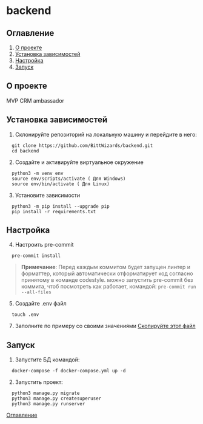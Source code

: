 # backend

## Оглавление <a id="contents"></a>
1. [О проекте](#about)
2. [Установка зависимостей](#installation)
3. [Настройка](#setting)
4. [Запуск](#start)


## О проекте <a id="about"></a>
MVP CRM ambassador
## Установка зависимостей<a id="installation"></a>

1. Склонируйте репозиторий на локальную машину и перейдите в него:
  ```
    git clone https://github.com/BittWizards/backend.git
    cd backend
  ```

2. Создайте и активируйте виртуальное окружение
  ```
    python3 -m venv env
    source env/scripts/activate ( Для Windows)
    source env/bin/activate ( Для Linux)
  ```


3. Установите зависимости
  ```
    python3 -m pip install --upgrade pip
    pip install -r requirements.txt
```


## Настройка <a id="setting"></a>
4. Настроить pre-commit
  ```
    pre-commit install
  ```
> **Примечание**:
  > Перед каждым коммитом будет запущен линтер и форматтер,
  > который автоматически отформатирует код
  > согласно принятому в команде codestyle.
  > можно запустить pre-commit без коммита, чтоб посмотреть как работает,
  > командой:
    ```
    pre-commit run --all-files
    ```


5. Создайте .env файл
  ```
    touch .env
  ```
7. Заполните по примеру со своими значениями
  [Скопируйте этот файл](.env.example)

## Запуск <a id="start"></a>
<a name="твоё_название"></a>
1. Запустите БД командой:
  ```
    docker-compose -f docker-compose.yml up -d
  ```
2. Запустить проект:

  ```
    python3 manage.py migrate
    python3 manage.py createsuperuser
    python3 manage.py runserver
  ```


[Оглавление](#contents)
